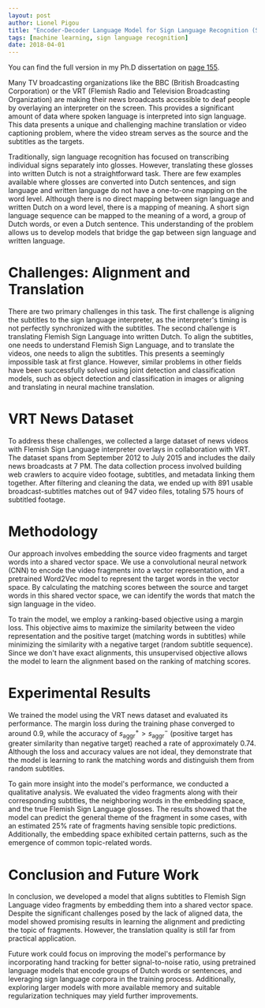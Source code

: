 ```yaml
---
layout: post
author: Lionel Pigou
title: "Encoder-Decoder Language Model for Sign Language Recognition (SLR)"
tags: [machine learning, sign language recognition]
date: 2018-04-01
---
```


You can find the full version in my Ph.D dissertation on [page 155](/assets/phd-lionelpigou.pdf#page=155). 

Many TV broadcasting organizations like the BBC (British Broadcasting Corporation) or the VRT (Flemish Radio and Television Broadcasting Organization) are making their news broadcasts accessible to deaf people by overlaying an interpreter on the screen. This provides a significant amount of data where spoken language is interpreted into sign language. This data presents a unique and challenging machine translation or video captioning problem, where the video stream serves as the source and the subtitles as the targets.

Traditionally, sign language recognition has focused on transcribing individual signs separately into glosses. However, translating these glosses into written Dutch is not a straightforward task. There are few examples available where glosses are converted into Dutch sentences, and sign language and written language do not have a one-to-one mapping on the word level. Although there is no direct mapping between sign language and written Dutch on a word level, there is a mapping of meaning. A short sign language sequence can be mapped to the meaning of a word, a group of Dutch words, or even a Dutch sentence. This understanding of the problem allows us to develop models that bridge the gap between sign language and written language.

# Challenges: Alignment and Translation

There are two primary challenges in this task. The first challenge is aligning the subtitles to the sign language interpreter, as the interpreter's timing is not perfectly synchronized with the subtitles. The second challenge is translating Flemish Sign Language into written Dutch. To align the subtitles, one needs to understand Flemish Sign Language, and to translate the videos, one needs to align the subtitles. This presents a seemingly impossible task at first glance. However, similar problems in other fields have been successfully solved using joint detection and classification models, such as object detection and classification in images or aligning and translating in neural machine translation.

# VRT News Dataset

To address these challenges, we collected a large dataset of news videos with Flemish Sign Language interpreter overlays in collaboration with VRT. The dataset spans from September 2012 to July 2015 and includes the daily news broadcasts at 7 PM. The data collection process involved building web crawlers to acquire video footage, subtitles, and metadata linking them together. After filtering and cleaning the data, we ended up with 891 usable broadcast-subtitles matches out of 947 video files, totaling 575 hours of subtitled footage.

# Methodology

Our approach involves embedding the source video fragments and target words into a shared vector space. We use a convolutional neural network (CNN) to encode the video fragments into a vector representation, and a pretrained Word2Vec model to represent the target words in the vector space. By calculating the matching scores between the source and target words in this shared vector space, we can identify the words that match the sign language in the video.

To train the model, we employ a ranking-based objective using a margin loss. This objective aims to maximize the similarity between the video representation and the positive target (matching words in subtitles) while minimizing the similarity with a negative target (random subtitle sequence). Since we don't have exact alignments, this unsupervised objective allows the model to learn the alignment based on the ranking of matching scores.

# Experimental Results

We trained the model using the VRT news dataset and evaluated its performance. The margin loss during the training phase converged to around 0.9, while the accuracy of $s_{\text{aggr}}^+ > s_{\text{aggr}}^-$ (positive target has greater similarity than negative target) reached a rate of approximately 0.74. Although the loss and accuracy values are not ideal, they demonstrate that the model is learning to rank the matching words and distinguish them from random subtitles.

To gain more insight into the model's performance, we conducted a qualitative analysis. We evaluated the video fragments along with their corresponding subtitles, the neighboring words in the embedding space, and the true Flemish Sign Language glosses. The results showed that the model can predict the general theme of the fragment in some cases, with an estimated 25% rate of fragments having sensible topic predictions. Additionally, the embedding space exhibited certain patterns, such as the emergence of common topic-related words.

# Conclusion and Future Work

In conclusion, we developed a model that aligns subtitles to Flemish Sign Language video fragments by embedding them into a shared vector space. Despite the significant challenges posed by the lack of aligned data, the model showed promising results in learning the alignment and predicting the topic of fragments. However, the translation quality is still far from practical application.

Future work could focus on improving the model's performance by incorporating hand tracking for better signal-to-noise ratio, using pretrained language models that encode groups of Dutch words or sentences, and leveraging sign language corpora in the training process. Additionally, exploring larger models with more available memory and suitable regularization techniques may yield further improvements.



